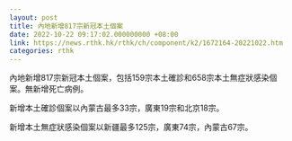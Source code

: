 ```yaml
---
layout: post
title: 內地新增817宗新冠本土個案
date: 2022-10-22 09:17:02.000000000 +08:00
link: https://news.rthk.hk/rthk/ch/component/k2/1672164-20221022.htm
categories: rthk
---
```


內地新增817宗新冠本土個案，包括159宗本土確診和658宗本土無症狀感染個案。無新增死亡病例。

新增本土確診個案以內蒙古最多33宗，廣東19宗和北京18宗。

新增本土無症狀感染個案以新疆最多125宗，廣東74宗，內蒙古67宗。
